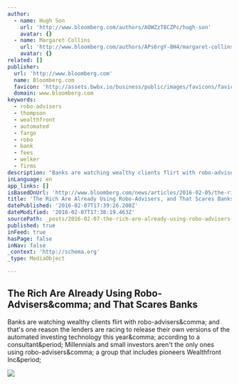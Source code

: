 ```yaml
---
author:
  - name: Hugh Son
    url: 'http://www.bloomberg.com/authors/AOWZzT8CZPc/hugh-son'
    avatar: {}
  - name: Margaret Collins
    url: 'http://www.bloomberg.com/authors/APs6rgY-8H4/margaret-collins'
    avatar: {}
related: []
publisher:
  url: 'http://www.bloomberg.com'
  name: Bloomberg.com
  favicon: 'http://assets.bwbx.io/business/public/images/favicons/favicon-32x32-d2b81a9373.png'
  domain: www.bloomberg.com
keywords:
  - robo-advisers
  - thompson
  - wealthfront
  - automated
  - fargo
  - robo
  - bank
  - fees
  - welker
  - firms
description: "Banks are watching wealthy clients flirt with robo-advisers, and that's one reason the lenders are racing to release their own versions of the automated investing technology this year, according to a consultant. Millennials and small investors aren't the only ones using robo-advisers, a group that includes pioneers Wealthfront Inc."
inLanguage: en
app_links: []
isBasedOnUrl: 'http://www.bloomberg.com/news/articles/2016-02-05/the-rich-are-already-using-robo-advisers-and-that-scares-banks'
title: 'The Rich Are Already Using Robo-Advisers, and That Scares Banks'
datePublished: '2016-02-07T17:39:26.208Z'
dateModified: '2016-02-07T17:38:19.463Z'
sourcePath: _posts/2016-02-07-the-rich-are-already-using-robo-advisers-and-that-scares-ba.md
published: true
inFeed: true
hasPage: false
inNav: false
_context: 'http://schema.org'
_type: MediaObject

---
```

<article style=""><h1>The Rich Are Already Using Robo-Advisers&amp;comma; and That Scares Banks</h1><p>Banks are watching wealthy clients flirt with robo-advisers&amp;comma; and that's one reason the lenders are racing to release their own versions of the automated investing technology this year&amp;comma; according to a consultant&amp;period; Millennials and small investors aren't the only ones using robo-advisers&amp;comma; a group that includes pioneers Wealthfront Inc&amp;period;</p><img src="http://assets.bwbx.io/images/ihsoxZ_uTMs4/v1/-1x-1.jpg" /></article>